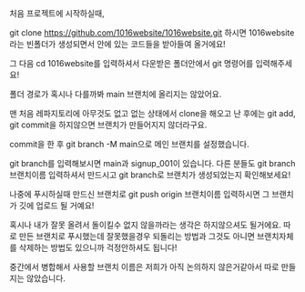처음 프로젝트에 시작하실때,

git clone https://github.com/1016website/1016website.git 하시면 1016website라는 빈폴더가 생성되면서 안에 있는 코드들을 받아들여 올거에요!

그 다음 cd 1016website를 입력하셔서 다운받은 폴더안에서 git 명령어를 입력해주세요!

폴더 경로가 혹시나 다를까봐 main 브랜치에 올리지는 않았어요.

맨 처음 레파지토리에 아무것도 없고 없는 상태에서 clone을 해오고 난 후에는 git add, git commit을 하지않으면 브랜치가 만들어지지 않더라구요.

commit을 한 후 git branch -M main으로 메인 브랜치를 설정했습니다.  

git branch를 입력해보시면 main과 signup_001이 있습니다. 다른 분들도 git branch 브랜치이름 입력하셔서 만드시고 git branch로 브랜치가 생성되었는지 확인해보세요!

나중에 푸시하실때 만드신 브랜치로 git push origin 브랜치이름 입력하시면 그 브랜치가 깃에 업로드 될 거예요!

혹시나 내가 잘못 올려서 돌이킬수 없지 않을까라는 생각은 하지않으셔도 될거에요. 따로 만든 브랜치로 푸시했는데 잘못했을경우 되돌리는 방법과 그것도 아니면 브랜치자체를 삭제하는 방법도 있으니까 걱정안하셔도 됩니다!

중간에서 병합해서 사용할 브랜치 이름은 저희가 아직 논의하지 않은거같아서 따로 만들지는 않았습니다.
